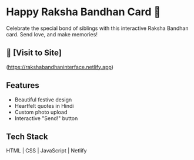 # Happy Raksha Bandhan Card 🎊



Celebrate the special bond of siblings with this interactive Raksha Bandhan card. Send love, and make memories!



## 🌸 [Visit to Site]
(https://rakshabandhaninterface.netlify.app)

## Features
- Beautiful festive design
- Heartfelt quotes in Hindi
- Custom photo upload
- Interactive "Send!" button

## Tech Stack
HTML | CSS | JavaScript | Netlify


